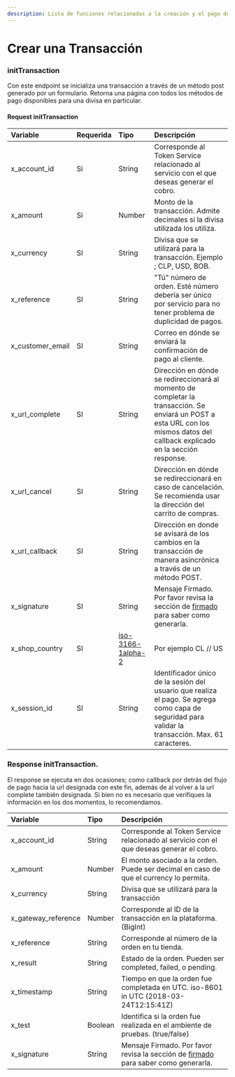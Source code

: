 ```yaml
---
description: Lista de funciones relacionadas a la creación y el pago de una transacción.
---
```


# Crear una Transacción

### initTransaction

Con este endpoint se inicializa una transacción a través de un método post generado por un formulario. Retorna una página con todos los métodos de pago disponibles para una divisa en particular.

#### Request initTransaction

| **Variable** | **Requerida** | **Tipo** | **Descripción** |
| :--- | :--- | :--- | :--- |
| x\_account\_id | Si | String | Corresponde al Token Service relacionado al servicio con el que deseas generar el cobro. |
| x\_amount | Si | Number | Monto de la transacción. Admite decimales si la divisa utilizada los utiliza. |
| x\_currency | SI | String | Divisa que se utilizará para la transacción. Ejemplo ; CLP, USD, BOB. |
| x\_reference | SI | String | "Tú" número de orden. Esté número debería ser único por servicio para no tener problema de duplicidad de pagos. |
| x\_customer\_email | SI | String | Correo en dónde se enviará la confirmación de pago al cliente. |
| x\_url\_complete | SI | String | Dirección en dónde se redireccionará al momento de completar la transacción. Se enviará un POST a esta URL con los mismos datos del callback explicado en la sección response. |
| x\_url\_cancel | SI | String | Dirección en dónde se redireccionará en caso de cancelación. Se recomienda usar la dirección del carrito de compras. |
| x\_url\_callback | SI | String | Dirección en donde se avisará de los cambios en la transacción de manera asincrónica a través de un método POST. |
| x\_signature | SI | String | Mensaje Firmado. Por favor revisa la sección de [firmado](proceso-de-firmado.md#proceso) para saber como generarla. |
| x\_shop\_country | SI | [iso-3166-1alpha-2](https://en.wikipedia.org/wiki/ISO_3166-1) | Por ejemplo CL // US  |
| x\_session\_id | SI | String | Identificador único de la sesión del usuario que realiza el pago. Se agrega como capa de seguridad para validar la transacción. Max. 61 caracteres. |

### Response initTransaction.

El response se ejecuta en dos ocasiones; como callback por detrás del flujo de pago hacia la url designada con este fin, además de al volver a la url complete también designada. Si bien no es necesario que verifiques la información en los dos momentos, lo recomendamos.

| Variable | Tipo | Descripción |
| :--- | :--- | :--- |
| x\_account\_id | String | Corresponde al Token Service relacionado al servicio con el que deseas generar el cobro. |
| x\_amount | Number | El monto asociado a la orden. Puede ser decimal en caso de que el currency lo permita. |
| x\_currency | String | Divisa que se utilizará para la transacción |
| x\_gateway\_reference | Number | Corresponde al ID de la transacción en la plataforma. \(BigInt\) |
| x\_reference | String | Corresponde al número de la orden en tu tienda. |
| x\_result | String | Estado de la orden. Pueden ser completed, failed, o pending. |
| x\_timestamp | String | Tiempo en que la orden fue completada en UTC. iso-8601 in UTC \(2018-03-24T12:15:41Z\) |
| x\_test | Boolean | Identifica si la orden fue realizada en el ambiente de pruebas. \(true/false\) |
| x\_signature | String | Mensaje Firmado. Por favor revisa la sección de [firmado](proceso-de-firmado.md#proceso) para saber como generarla. |

